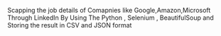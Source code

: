 Scapping the job details of Comapnies like Google,Amazon,Microsoft Through LinkedIn By Using The Python , Selenium , BeautifulSoup and Storing the result in CSV and JSON format
